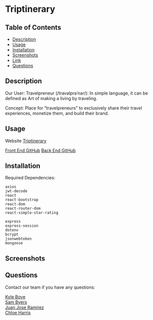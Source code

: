 # Triptinerary

## Table of Contents

- [Description](#description)
- [Usage](#usage)
- [Installation](#installation)
- [Screenshots](#screenshots)
- [Link](#link)
- [Questions](#questions)

## Description

Our User: Travelpreneur (/travəlprəˈnər/): In simple language, it can be defined as Art of making a living by traveling.

Concept: Place for “travelpreneurs” to exclusively share their travel experiences, monetize them, and build their brand.

## Usage

Website [Triptinerary](https://triptinerary.herokuapp.com/)

[Front End GitHub](https://github.com/Triptinerary/travel-app)
[Back End GitHub](https://github.com/Triptinerary/travel-app-back)

## Installation

Required Dependencies:

```
axios
jwt-decode
react
react-bootstrap
react-dom
react-router-dom
react-simple-star-rating

express
express-session
dotenv
bcrypt
jsonwebtoken
mongoose
```

## Screenshots

## Questions

Contact our team if you have any questions:

[Kyle Bove](kbove94@gmail.com)
</br>
[Sam Byers](Samtaylor@gmail.com)
</br>
[Juan Jose Ramirez](juanjoramirezps@gmail.com)
</br>
[Chloe Harris](Chloe.a.harris17@gmail.com)
